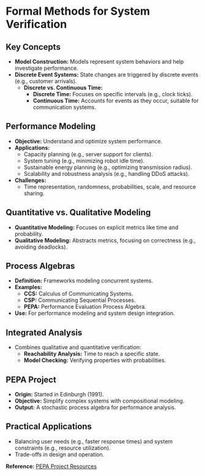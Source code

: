 
# Formal Methods for System Verification

## Key Concepts
- **Model Construction:** Models represent system behaviors and help investigate performance.
- **Discrete Event Systems:** State changes are triggered by discrete events (e.g., customer arrivals).
  - **Discrete vs. Continuous Time:**
    - **Discrete Time:** Focuses on specific intervals (e.g., clock ticks).
    - **Continuous Time:** Accounts for events as they occur, suitable for communication systems.

## Performance Modeling
- **Objective:** Understand and optimize system performance.
- **Applications:**
  - Capacity planning (e.g., server support for clients).
  - System tuning (e.g., minimizing robot idle time).
  - Sustainable energy planning (e.g., optimizing transmission radius).
  - Scalability and robustness analysis (e.g., handling DDoS attacks).
- **Challenges:**
  - Time representation, randomness, probabilities, scale, and resource sharing.

## Quantitative vs. Qualitative Modeling
- **Quantitative Modeling:** Focuses on explicit metrics like time and probability.
- **Qualitative Modeling:** Abstracts metrics, focusing on correctness (e.g., avoiding deadlocks).

## Process Algebras
- **Definition:** Frameworks modeling concurrent systems.
- **Examples:**
  - **CCS:** Calculus of Communicating Systems.
  - **CSP:** Communicating Sequential Processes.
  - **PEPA:** Performance Evaluation Process Algebra.
- **Use:** For performance modeling and system design integration.

## Integrated Analysis
- Combines qualitative and quantitative verification:
  - **Reachability Analysis:** Time to reach a specific state.
  - **Model Checking:** Verifying properties with probabilities.

## PEPA Project
- **Origin:** Started in Edinburgh (1991).
- **Objective:** Simplify complex systems with compositional modeling.
- **Output:** A stochastic process algebra for performance analysis.

## Practical Applications
- Balancing user needs (e.g., faster response times) and system constraints (e.g., resource utilization).
- Trade-offs in design and operation.

**Reference:** [PEPA Project Resources](http://www.dcs.ed.ac.uk/pepa/)
